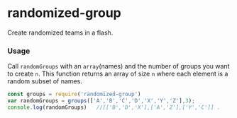 # randomized-group

Create randomized teams in a flash.

### Usage
Call `randomGroups` with an `array`(names) and the number of groups you want to create `n`. This function returns an array of size `n` where each element is a random subset of names.

```javascript
const groups = require('randomized-group')
var randomGroups = groups(['A','B','C','D','X','Y','Z'],3);
console.log(randomGroups)	//[['B','D','X'],['A','Z'],['Y','C']] . 
```
